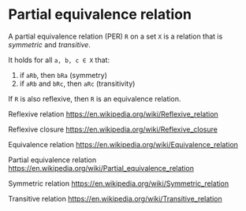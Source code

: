 # Partial equivalence relation


A partial equivalence relation (PER) `R` on a set `X` is a relation that is _symmetric_ and _transitive_.

It holds for all `a, b, c ∈ X` that:
1. if `aRb`, then `bRa` (symmetry)
2. if `aRb` and `bRc`, then `aRc` (transitivity)

If `R` is also reflexive, then `R` is an equivalence relation.







Reflexive relation
https://en.wikipedia.org/wiki/Reflexive_relation

Reflexive closure
https://en.wikipedia.org/wiki/Reflexive_closure

Equivalence relation
https://en.wikipedia.org/wiki/Equivalence_relation

Partial equivalence relation
https://en.wikipedia.org/wiki/Partial_equivalence_relation

Symmetric relation
https://en.wikipedia.org/wiki/Symmetric_relation

Transitive relation
https://en.wikipedia.org/wiki/Transitive_relation
